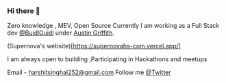 ### Hi there 👋

Zero knowledge , MEV, Open Source
Currently I am working as a Full Stack dev [@BuidlGuidl](https://twitter.com/buidlguidl) under [Austin Griffith](https://twitter.com/austingriffith).

(Supernova's website)[https://supernovahs-com.vercel.app/]

I am always open to building  ,Participating in Hackathons and meetups

Email - harshitsinghal252@gmail.com
Follow me [@Twitter](https://twitter.com/harshit16024263)

